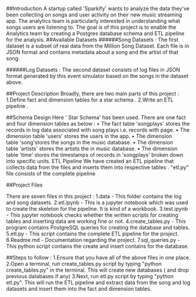 ##Introduction
A startup called 'Sparkify' wants to analyze the data they've been collecting on songs and user activity on their new music streaming app. The analytics team is particularly interested in understanding what songs users are listening to.  The goal is of this project is to enable the Analytics team by creating a Postgres database schema and ETL pipeline for the analysis. 
##Available Datasets 
######Song Datasets :  The first dataset is a subset of real data from the Million Song Dataset. Each file is in JSON format and contains metadata about a song and the artist of that song. 
 
######Log Datasets : The second dataset consists of log files in JSON format generated by this event simulator based on the songs in the dataset above.

##Project Description
Broadly, there are two main parts of this project :
1.Define fact and dimension tables for a star schema .
2.Write an ETL pipeline .

##Schema Design
Here ' Star Schema' has been used. There are one fact and four dimension tables as below :
• The fact table 'songplays' stores the records in log data associated with song plays i.e. records with page.
• The dimension table 'users' stores the users in the app.
• The dimension table 'song'stores the songs in the music database.
• The dimension table 'artists' stores the artists the in music database.
• The dimension table 'time' stores the timestamps of records in 'songplays' broken down into specific units.
ETL Pipeline
We have created an ETL pipeline that collects data from the files and inserts them into respective tables . "etl.py" file consists of the complete pipeline

##Project Files 

There are seven files in this project :
1.data - This folder contains the log and song datasets.
2.etl.ipynb - This is a jupyter notebook which was used to create the skeleton for the pipeline. It is kind of a workbook.
3.test.ipynb - This jupyter notebook checks whether the written scripts for creating tables and inserting data are working fine or not.
4.create_tables.py - This program contains PostgreSQL queries for creating the database and tables.
5.etl.py - This script contains the complete ETL pipeline for the project.
6.Readme.md - Documentation regarding the project.
7.sql_queries.py - This python script contains the create and insert contains for the database.

##Steps to follow :
1.Ensure that you have all of the above files in one place.
2.Open a terminal, run create_tables.py script by typing "python create_tables.py" in the terminal. This will create new databases ( and drop previous databases if any)
3.Next, run etl.py script by typing "python etl.py". This will run the ETL pipeline and extract data from the song and log datasets and insert them into the fact and dimension tables.

